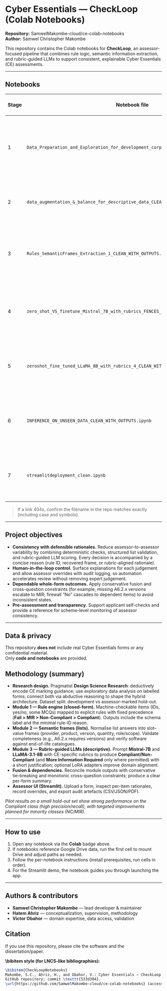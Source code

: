 # Cyber Essentials — CheckLoop (Colab Notebooks)

**Repository:** SamwelMakombe-cloud/ce-colab-notebooks  
**Author:** Samwel Christopher Makombe

This repository contains the Colab notebooks for **CheckLoop**, an assessor-focused pipeline that combines rule logic, semantic information extraction, and rubric-guided LLMs to support consistent, explainable Cyber Essentials (CE) assessments.

---

## Notebooks

| Stage | Notebook file | Open in Colab | Purpose |
|---|---|---|---|
| 1 | `Data_Preparation_and_Exploration_for_development_corpus_CLEAN_WITH_OUTPUTS.ipynb` | [![Open In Colab](https://colab.research.google.com/assets/colab-badge.svg)](https://colab.research.google.com/github/SamwelMakombe-cloud/ce-colab-notebooks/blob/main/Data_Preparation_and_Exploration_for_development_corpus_CLEAN_WITH_OUTPUTS.ipynb) | Load and explore the development corpus; structure questions, answers, and notes for downstream modules. |
| 2 | `data_augmentation_&_balance_for_descriptive_data_CLEAN_WITH_OUTPUTS.ipynb` | [![Open In Colab](https://colab.research.google.com/assets/colab-badge.svg)](https://colab.research.google.com/github/SamwelMakombe-cloud/ce-colab-notebooks/blob/main/data_augmentation_&_balance_for_descriptive_data_CLEAN_WITH_OUTPUTS.ipynb) | Class balancing and augmentation for descriptive items while preserving label integrity. |
| 3 | `Rules_SemanticFrames_Extraction_1_CLEAN_WITH_OUTPUTS.ipynb` | [![Open In Colab](https://colab.research.google.com/assets/colab-badge.svg)](https://colab.research.google.com/github/SamwelMakombe-cloud/ce-colab-notebooks/blob/main/Rules_SemanticFrames_Extraction_1_CLEAN_WITH_OUTPUTS.ipynb) | Encode CE marking rules (CFG) and extract semantic frames/entities (spaCy + SRL) aligned to the marking guide. |
| 4 | `zero_shot_VS_finetune_Mistral_7B_with_rubrics_FENCES_STRICT_SAFE_WITH_OUTPUTS.ipynb` | [![Open In Colab](https://colab.research.google.com/assets/colab-badge.svg)](https://colab.research.google.com/github/SamwelMakombe-cloud/ce-colab-notebooks/blob/main/zero_shot_VS_finetune_Mistral_7B_with_rubrics_FENCES_STRICT_SAFE_WITH_OUTPUTS.ipynb) | Compare zero-shot vs fine-tuned **Mistral-7B** under CE-specific rubrics; safe rendering for GitHub. |
| 5 | `zeroshot_fine_tuned_LLaMA_8B_with_rubrics_4_CLEAN_WITH_OUTPUTS.ipynb` | [![Open In Colab](https://colab.research.google.com/assets/colab-badge.svg)](https://colab.research.google.com/github/SamwelMakombe-cloud/ce-colab-notebooks/blob/main/zeroshot_fine_tuned_LLaMA_8B_with_rubrics_4_CLEAN_WITH_OUTPUTS.ipynb) | Evaluate **LLaMA-3.1-8B** with CE-specific rubric prompts; report comparisons and metrics. |
| 6 | `INFERENCE_ON_UNSEEN_DATA_CLEAN_WITH_OUTPUTS.ipynb` | [![Open In Colab](https://colab.research.google.com/assets/colab-badge.svg)](https://colab.research.google.com/github/SamwelMakombe-cloud/ce-colab-notebooks/blob/main/INFERENCE_ON_UNSEEN_DATA_CLEAN_WITH_OUTPUTS.ipynb) | Run the full inference pipeline on held-out forms; save predictions and supporting explanations. |
| 7 | `streamlitdeployment_clean.ipynb` | [![Open In Colab](https://colab.research.google.com/assets/colab-badge.svg)](https://colab.research.google.com/github/SamwelMakombe-cloud/ce-colab-notebooks/blob/main/streamlitdeployment_clean.ipynb) | Launch the Streamlit demo (assessor UI, overrides, exportable audit artefacts). |

> If a link 404s, confirm the filename in the repo matches exactly (including case and symbols).

---

## Project objectives

- **Consistency with defensible rationales.** Reduce assessor-to-assessor variability by combining deterministic checks, structured list validation, and rubric-guided LLM scoring. Every decision is accompanied by a concise reason (rule ID, recovered frame, or rubric-aligned rationale).
- **Human-in-the-loop control.** Surface explanations for each judgement and allow assessor overrides with audit logging, so automation accelerates review without removing expert judgement.
- **Dependable whole-form outcomes.** Apply conservative fusion and cross-question constraints (for example, missing A6.2.x versions escalate to MIR; firewall “No” cascades to dependent items) to avoid inconsistent states.
- **Pre-assessment and transparency.** Support applicant self-checks and provide a reference for scheme-level monitoring of assessor consistency.

---

## Data & privacy
This repository **does not** include real Cyber Essentials forms or any confidential material.  
Only **code and notebooks** are provided.

## Methodology (summary)

- **Research design.** Pragmatist **Design Science Research**: deductively encode CE marking guidance; use exploratory data analysis on labelled forms; connect both via abductive reasoning to shape the hybrid architecture. Dataset split: development vs assessor-marked hold-out.
- **Module 1 — Rule engine (closed-form).** Machine-checkable items (IDs, yes/no, some MCQs) mapped to explicit rules with fixed precedence (**Fail > MIR > Non-Compliant > Compliant**). Outputs include the schema label and the minimal rule-ID reason.
- **Module 2 — Semantic frames (lists).** Normalise list answers into slot–value frames (provider, product, version, quantity, role/scope). Validate completeness (e.g., A6.2.x requires versions) and verify software against end-of-life catalogues.
- **Module 3 — Rubric-guided LLMs (descriptive).** Prompt **Mistral-7B** and **LLaMA-3.1-8B** with CE-specific rubrics to produce **Compliant/Non-Compliant** (and **More Information Required** only where permitted) with a short justification; optional LoRA adapters improve domain alignment.
- **Fusion & dependencies.** Reconcile module outputs with conservative tie-breaking and monotonic cross-question constraints; produce a clear per-form summary.
- **Assessor UI (Streamlit).** Upload a form, inspect per-item rationales, record overrides, and export audit artefacts (CSV/JSON/PDF).

*Pilot results on a small hold-out set show strong performance on the Compliant class (high precision/recall), with targeted improvements planned for minority classes (NC/MIR).*

---

## How to use

1. Open any notebook via the **Colab** badge above.  
2. If notebooks reference Google Drive data, run the first cell to mount Drive and adjust paths as needed.  
3. Follow the per-notebook instructions (install prerequisites, run cells in order).  
4. For the Streamlit demo, the notebook guides you through launching the app.

---

## Authors & contributors
- **Samwel Christopher Makombe** — lead developer & maintainer  
- **Hatem Ahriz** — conceptualization, supervision, methodology  
- **Victor Obahor** — domain expertise, data access, validation

## Citation
If you use this repository, please cite the software and the dissertation/paper.

**\bibitem style (for LNCS-like bibliographies):**
```tex
\bibitem{CheckLoopNotebooks}
Makombe, S.C., Ahriz, H., and Obahor, V.: Cyber Essentials — CheckLoop (Colab Notebooks).
GitHub repository; commit \texttt{533d304}.
\url{https://github.com/SamwelMakombe-cloud/ce-colab-notebooks} (accessed: 28 Oct 2025)
